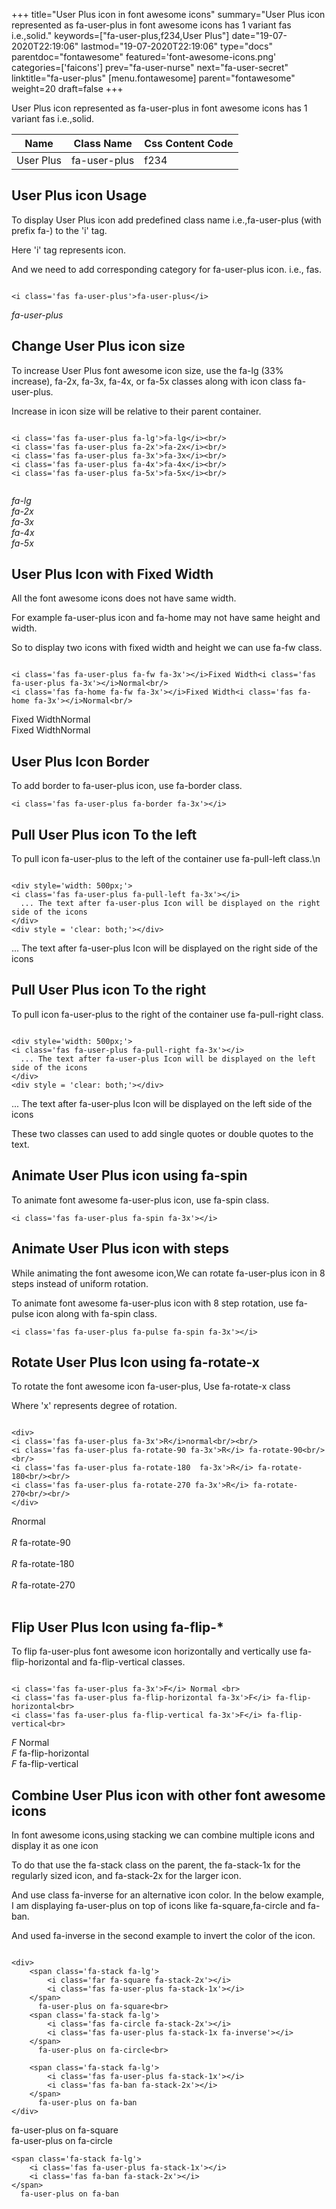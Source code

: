 +++
title="User Plus icon in font awesome icons"
summary="User Plus icon represented as fa-user-plus in font awesome icons has 1 variant fas i.e.,solid."
keywords=["fa-user-plus,f234,User Plus"]
date="19-07-2020T22:19:06"
lastmod="19-07-2020T22:19:06"
type="docs"
parentdoc="fontawesome"
featured='font-awesome-icons.png'
categories=['faicons']
prev="fa-user-nurse"
next="fa-user-secret"
linktitle="fa-user-plus"
[menu.fontawesome]
parent="fontawesome"
weight=20
draft=false
+++


User Plus icon represented as fa-user-plus in font awesome icons has 1 variant fas i.e.,solid.

<div class='table-responsive'><table class='table'><thead><tr><th>Name</th><th>Class Name</th><th>Css Content Code</th></tr></thead><tbody><tr><td>User Plus</td><td>fa-user-plus</td><td>f234</td></tr></tbody></table></div>



## User Plus icon Usage

To display User Plus icon add predefined class name i.e.,fa-user-plus (with prefix fa-) to the 'i' tag.

Here 'i' tag represents icon.

And we need to add corresponding category for fa-user-plus icon. i.e., fas.


```

<i class='fas fa-user-plus'>fa-user-plus</i>
```

<i class='fas fa-user-plus'>fa-user-plus</i>




## Change User Plus icon size
To increase User Plus font awesome icon size, use the fa-lg (33% increase), fa-2x, fa-3x, fa-4x, or fa-5x classes along with icon class fa-user-plus.

Increase in icon size will be relative to their parent container. 

```

<i class='fas fa-user-plus fa-lg'>fa-lg</i><br/>
<i class='fas fa-user-plus fa-2x'>fa-2x</i><br/>
<i class='fas fa-user-plus fa-3x'>fa-3x</i><br/>
<i class='fas fa-user-plus fa-4x'>fa-4x</i><br/>
<i class='fas fa-user-plus fa-5x'>fa-5x</i><br/>
            
```

<i class='fas fa-user-plus fa-lg'>fa-lg</i><br/>
<i class='fas fa-user-plus fa-2x'>fa-2x</i><br/>
<i class='fas fa-user-plus fa-3x'>fa-3x</i><br/>
<i class='fas fa-user-plus fa-4x'>fa-4x</i><br/>
<i class='fas fa-user-plus fa-5x'>fa-5x</i><br/>
            



## User Plus Icon with Fixed Width 

All the font awesome icons does not have same width.

For example fa-user-plus icon and fa-home may not have same height and width.

So to display two icons with fixed width and height we can use fa-fw class.


```

<i class='fas fa-user-plus fa-fw fa-3x'></i>Fixed Width<i class='fas fa-user-plus fa-3x'></i>Normal<br/>
<i class='fas fa-home fa-fw fa-3x'></i>Fixed Width<i class='fas fa-home fa-3x'></i>Normal<br/>
```

<i class='fas fa-user-plus fa-fw fa-3x'></i>Fixed Width<i class='fas fa-user-plus fa-3x'></i>Normal<br/>
<i class='fas fa-home fa-fw fa-3x'></i>Fixed Width<i class='fas fa-home fa-3x'></i>Normal<br/>



## User Plus Icon Border 

To add border to fa-user-plus icon, use fa-border class.


```
<i class='fas fa-user-plus fa-border fa-3x'></i>

```
<i class='fas fa-user-plus fa-border fa-3x'></i>





## Pull User Plus icon To the left

To pull icon fa-user-plus to the left of the container use fa-pull-left class.\n

```

<div style='width: 500px;'>
<i class='fas fa-user-plus fa-pull-left fa-3x'></i>
  ... The text after fa-user-plus Icon will be displayed on the right side of the icons
</div>
<div style = 'clear: both;'></div>
```

<div style='width: 500px;'>
<i class='fas fa-user-plus fa-pull-left fa-3x'></i>
  ... The text after fa-user-plus Icon will be displayed on the right side of the icons
</div>
<div style = 'clear: both;'></div>




## Pull User Plus icon To the right
To pull icon fa-user-plus to the right of the container use fa-pull-right class.

```

<div style='width: 500px;'>
<i class='fas fa-user-plus fa-pull-right fa-3x'></i>
  ... The text after fa-user-plus Icon will be displayed on the left side of the icons
</div>
<div style = 'clear: both;'></div>
```

<div style='width: 500px;'>
<i class='fas fa-user-plus fa-pull-right fa-3x'></i>
  ... The text after fa-user-plus Icon will be displayed on the left side of the icons
</div>
<div style = 'clear: both;'></div>

These two classes can used to add single quotes or double quotes to the text.


## Animate User Plus icon using fa-spin
To animate font awesome fa-user-plus icon, use fa-spin class.

```
<i class='fas fa-user-plus fa-spin fa-3x'></i>
```
<i class='fas fa-user-plus fa-spin fa-3x'></i>




## Animate User Plus icon with steps
While animating the font awesome icon,We can rotate fa-user-plus icon in 8 steps instead of uniform rotation.

To animate font awesome fa-user-plus icon with 8 step rotation, use fa-pulse icon along with fa-spin class.


```
<i class='fas fa-user-plus fa-pulse fa-spin fa-3x'></i>

```
<i class='fas fa-user-plus fa-pulse fa-spin fa-3x'></i>





## Rotate User Plus Icon using fa-rotate-x
To rotate the font awesome icon fa-user-plus, Use fa-rotate-x class

Where 'x' represents degree of rotation.


```

<div>
<i class='fas fa-user-plus fa-3x'>R</i>normal<br/><br/>
<i class='fas fa-user-plus fa-rotate-90 fa-3x'>R</i> fa-rotate-90<br/><br/> 
<i class='fas fa-user-plus fa-rotate-180  fa-3x'>R</i> fa-rotate-180<br/><br/> 
<i class='fas fa-user-plus fa-rotate-270 fa-3x'>R</i> fa-rotate-270<br/><br/>
</div>
```

<div>
<i class='fas fa-user-plus fa-3x'>R</i>normal<br/><br/>
<i class='fas fa-user-plus fa-rotate-90 fa-3x'>R</i> fa-rotate-90<br/><br/> 
<i class='fas fa-user-plus fa-rotate-180  fa-3x'>R</i> fa-rotate-180<br/><br/> 
<i class='fas fa-user-plus fa-rotate-270 fa-3x'>R</i> fa-rotate-270<br/><br/>
</div>




## Flip User Plus Icon using fa-flip-*
To flip fa-user-plus font awesome icon horizontally and vertically use fa-flip-horizontal and fa-flip-vertical classes. 

```

<i class='fas fa-user-plus fa-3x'>F</i> Normal <br>
<i class='fas fa-user-plus fa-flip-horizontal fa-3x'>F</i> fa-flip-horizontal<br>
<i class='fas fa-user-plus fa-flip-vertical fa-3x'>F</i> fa-flip-vertical<br>
```

<i class='fas fa-user-plus fa-3x'>F</i> Normal <br>
<i class='fas fa-user-plus fa-flip-horizontal fa-3x'>F</i> fa-flip-horizontal<br>
<i class='fas fa-user-plus fa-flip-vertical fa-3x'>F</i> fa-flip-vertical<br>




## Combine User Plus icon with other font awesome icons
In font awesome icons,using stacking we can combine multiple icons and display it as one icon 

To do that use the fa-stack class on the parent, the fa-stack-1x for the regularly sized icon, and fa-stack-2x for the larger icon.

And use class fa-inverse for an alternative icon color. 
In the below example, I am displaying fa-user-plus on top of icons like fa-square,fa-circle and fa-ban.

And used fa-inverse in the second example to invert the color of the icon.

```

<div>
    <span class='fa-stack fa-lg'>
        <i class='far fa-square fa-stack-2x'></i>
        <i class='fas fa-user-plus fa-stack-1x'></i>
    </span>
      fa-user-plus on fa-square<br>
    <span class='fa-stack fa-lg'>
        <i class='fas fa-circle fa-stack-2x'></i>
        <i class='fas fa-user-plus fa-stack-1x fa-inverse'></i>
    </span>
      fa-user-plus on fa-circle<br>

    <span class='fa-stack fa-lg'>
        <i class='fas fa-user-plus fa-stack-1x'></i>
        <i class='fas fa-ban fa-stack-2x'></i>
    </span>
      fa-user-plus on fa-ban
</div>
```

<div>
    <span class='fa-stack fa-lg'>
        <i class='far fa-square fa-stack-2x'></i>
        <i class='fas fa-user-plus fa-stack-1x'></i>
    </span>
      fa-user-plus on fa-square<br>
    <span class='fa-stack fa-lg'>
        <i class='fas fa-circle fa-stack-2x'></i>
        <i class='fas fa-user-plus fa-stack-1x fa-inverse'></i>
    </span>
      fa-user-plus on fa-circle<br>

    <span class='fa-stack fa-lg'>
        <i class='fas fa-user-plus fa-stack-1x'></i>
        <i class='fas fa-ban fa-stack-2x'></i>
    </span>
      fa-user-plus on fa-ban
</div>






